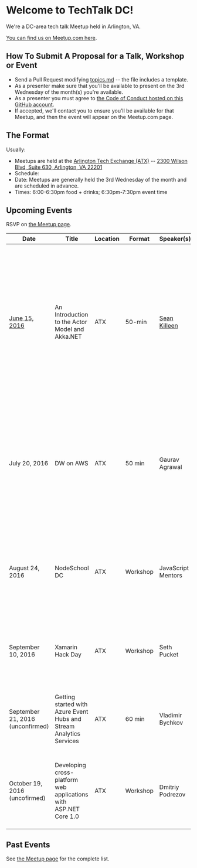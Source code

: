 # Welcome to TechTalk DC! 
We're a DC-area tech talk Meetup held in Arlington, VA.

[You can find us on Meetup.com here](http://www.meetup.com/TechTalkDC/).

## How To Submit A Proposal for a Talk, Workshop or Event
* Send a Pull Request modifying [topics.md](https://github.com/techtalkdc/MeetupSchedule/blob/master/topics.md) -- the file includes a template.
* As a presenter make sure that you'll be available to present on the 3rd Wednesday of the month(s) you're available.
* As a presenter you must agree to [the Code of Conduct hosted on this GitHub account](https://github.com/techtalkdc/CodeOfConduct).
* If accepted, we'll contact you to ensure you'll be available for that Meetup, and then the event will appear on the Meetup.com page.

## The Format
Usually:
 
* Meetups are held at the [Arlington Tech Exchange (ATX)](https://www.excella.com/events/arlington-tech-exchange) -- [2300 Wilson Blvd, Suite 630, Arlington, VA 22201](https://goo.gl/maps/o8oPEyZit8y)  
* Schedule:
 * Date: Meetups are generally held the 3rd Wednesday of the month and are scheduled in advance.
 * Times: 6:00-6:30pm food + drinks; 6:30pm-7:30pm event time

## Upcoming Events
RSVP on [the Meetup page](http://www.meetup.com/TechTalkDC/#upcoming).

| Date | Title | Location | Format | Speaker(s) | Summary |
| ---- | ----- | -------- | ------ | ---------- | ------- |
|[June 15, 2016](http://www.meetup.com/TechTalkDC/events/231392513/) | An Introduction to the Actor Model and Akka.NET | ATX | 50-min | [Sean Killeen](http://SeanKilleen.com) | Distributed programming and concurrency are more important than ever in today's development environment. Akka.NET is an open source project that brings the Actor model to the .NET ecosystem. Sean will discuss the concepts of Akka.NET and the Actor Model and demonstrate some of the great capabilities developers can leverage. |
|July 20, 2016| DW on AWS | ATX | 50 min | Gaurav Agrawal | A real use case of in-house 2 PB Hadoop Cluster Migration to AWS within few months. AWS is easy-to-use, cost effective, flexible, scalable and very reliable.Technologies involved are Hive, Presto, Python, Autosys using AWS EMR, AWS Lambda, AWS S3, AWS DynamoDB and AWS SNS. |
|August 24, 2016| NodeSchool DC | ATX | Workshop | JavaScript Mentors | Learn Node.JS and JavaScript basics or advanced concepts by running through self-guided NodeSchool.io workshoppers. There will be mentors available to get you started and answer your questions. |
|September 10, 2016| Xamarin Hack Day | ATX | Workshop | Seth Pucket | This is a day for mobile developers, both seasoned and new, to get together, work on projects, share ideas, and benefit from the group's collective experience.|
|September 21, 2016 (unconfirmed)|Getting started with Azure Event Hubs and Stream Analytics Services| ATX | 60 min| Vladimir Bychkov| Learn how to collect data from devices, how to process data in real time using Azure Stream Analytic jobs, and how to produce and handle actionable insights.|
|October 19, 2016 (uncofirmed)| Developing cross-platform web applications with ASP.NET Core 1.0 | ATX | Workshop | Dmitriy Podrezov | In this talk we are going to showcase you what's new, what's changed, and what's been removed in the upcoming (comming out Jume 27) version of ASP.NET framework. |

## Past Events
See [the Meetup page](http://www.meetup.com/TechTalkDC/#past) for the complete list.
